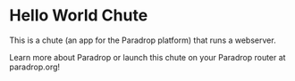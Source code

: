 Hello World Chute
=================

This is a chute (an app for the Paradrop platform) that runs a webserver.

Learn more about Paradrop or launch this chute on your Paradrop router at
paradrop.org!
